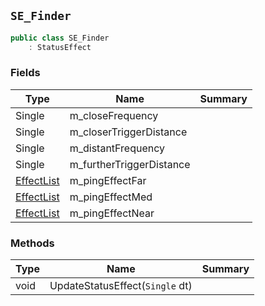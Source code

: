 ## `SE_Finder`

```csharp
public class SE_Finder
    : StatusEffect

```

### Fields

| Type | Name | Summary | 
| --- | --- | --- | 
| Single | m_closeFrequency |  | 
| Single | m_closerTriggerDistance |  | 
| Single | m_distantFrequency |  | 
| Single | m_furtherTriggerDistance |  | 
| [EffectList](./EffectList.md) | m_pingEffectFar |  | 
| [EffectList](./EffectList.md) | m_pingEffectMed |  | 
| [EffectList](./EffectList.md) | m_pingEffectNear |  | 


### Methods

| Type | Name | Summary | 
| --- | --- | --- | 
| void | UpdateStatusEffect(`Single` dt) |  | 


